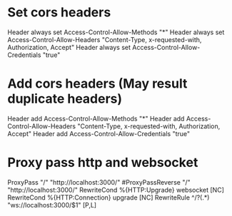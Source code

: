 # Set cors headers
Header always set Access-Control-Allow-Methods  "*"
Header always set Access-Control-Allow-Headers "Content-Type, x-requested-with, Authorization, Accept"
Header always set Access-Control-Allow-Credentials "true"
# Add cors headers (May result duplicate headers)
Header add Access-Control-Allow-Methods  "*"
Header add Access-Control-Allow-Headers "Content-Type, x-requested-with, Authorization, Accept"
Header add Access-Control-Allow-Credentials "true"
# Proxy pass http and websocket
ProxyPass "/"  "http://localhost:3000/"
#ProxyPassReverse "/"  "http://localhost:3000/"
RewriteCond %{HTTP:Upgrade} websocket [NC]
RewriteCond %{HTTP:Connection} upgrade [NC]
RewriteRule ^/?(.*) "ws://localhost:3000/$1" [P,L]

